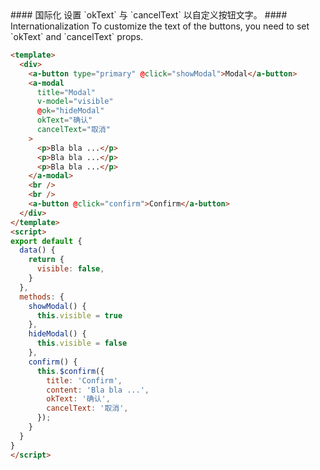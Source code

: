 
<cn>
#### 国际化
设置 `okText` 与 `cancelText` 以自定义按钮文字。
</cn>

<us>
#### Internationalization
To customize the text of the buttons, you need to set `okText` and `cancelText` props.
</us>

```html
<template>
  <div>
    <a-button type="primary" @click="showModal">Modal</a-button>
    <a-modal
      title="Modal"
      v-model="visible"
      @ok="hideModal"
      okText="确认"
      cancelText="取消"
    >
      <p>Bla bla ...</p>
      <p>Bla bla ...</p>
      <p>Bla bla ...</p>
    </a-modal>
    <br />
    <br />
    <a-button @click="confirm">Confirm</a-button>
  </div>
</template>
<script>
export default {
  data() {
    return {
      visible: false,
    }
  },
  methods: {
    showModal() {
      this.visible = true
    },
    hideModal() {
      this.visible = false
    },
    confirm() {
      this.$confirm({
        title: 'Confirm',
        content: 'Bla bla ...',
        okText: '确认',
        cancelText: '取消',
      });
    }
  }
}
</script>
```

